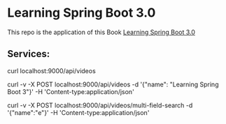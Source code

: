 # Learning Spring Boot 3.0

This repo is the application of this Book [Learning Spring Boot 3.0](https://www.amazon.com/-/es/Greg-L-Turnquist/dp/1803233303/ref=sr_1_1?keywords=learning+spring+boot+3.0&qid=1686258700&sprefix=learning+spring+%2Caps%2C224&sr=8-1])


## Services:


curl localhost:9000/api/videos

curl -v -X POST localhost:9000/api/videos -d '{"name": "Learning Spring Boot 3"}' -H 'Content-type:application/json'

curl -v -X POST localhost:9000/api/videos/multi-field-search -d '{"name":"e"}' -H 'Content-type:application/json'
